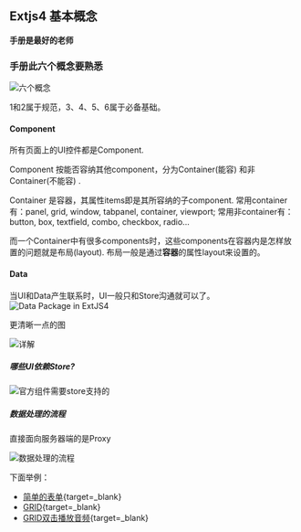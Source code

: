 ## Extjs4 基本概念

**手册是最好的老师**

### 手册此六个概念要熟悉
![六个概念](http://ww3.sinaimg.cn/mw690/62dabf66gw1f4h9pndhy1j207s07at9q.jpg)

1和2属于规范，3、4、5、6属于必备基础。

#### Component

所有页面上的UI控件都是Component.

Component 按能否容纳其他component，分为Container(能容) 和非Container(不能容) .

Container 是容器，其属性items即是其所容纳的子component.
常用container有：panel, grid, window, tabpanel, container, viewport;
常用非container有：button, box, textfield, combo, checkbox, radio...

而一个Container中有很多components时，这些components在容器内是怎样放置的问题就是布局(layout). 
布局一般是通过**容器**的属性layout来设置的。


#### Data

当UI和Data产生联系时，UI一般只和Store沟通就可以了。
![Data Package in ExtJS4](http://ww3.sinaimg.cn/mw690/62dabf66gw1f4ha5h4hc3j20il0fa758.jpg)


更清晰一点的图

![详解](http://ww3.sinaimg.cn/mw690/62dabf66gw1f4ha5owk4vj20fe0hfn00.jpg)


##### 哪些UI依赖Store?

![官方组件需要store支持的](http://ww2.sinaimg.cn/mw690/62dabf66gw1f4ha5vg8ptj20fe04r74o.jpg)


##### 数据处理的流程 

直接面向服务器端的是Proxy

![数据处理的流程](http://ww4.sinaimg.cn/mw690/62dabf66gw1f4ha608xglj20fe06at98.jpg)


下面举例：

* [简单的表单](http://runjs.cn/code/a0nf75qj){target=_blank}
* [GRID](http://runjs.cn/code/yjarahah){target=_blank}
* [GRID双击播放音频](http://runjs.cn/code/zo4sbeiv){target=_blank}




